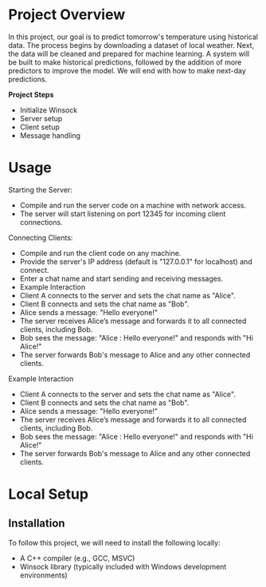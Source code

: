 # Project Overview

In this project, our goal is to predict tomorrow's temperature using historical data. The process begins by downloading a dataset of local weather. Next, the data will be cleaned and prepared for machine learning. A system will be built to make historical predictions, followed by the addition of more predictors to improve the model. We will end with how to make next-day predictions.

**Project Steps**
* Initialize Winsock
* Server setup
* Client setup
* Message handling

# Usage
Starting the Server:

* Compile and run the server code on a machine with network access.
* The server will start listening on port 12345 for incoming client connections.
  
Connecting Clients:

* Compile and run the client code on any machine.
* Provide the server's IP address (default is "127.0.0.1" for localhost) and connect.
* Enter a chat name and start sending and receiving messages.
* Example Interaction
* Client A connects to the server and sets the chat name as "Alice".
* Client B connects and sets the chat name as "Bob".
* Alice sends a message: "Hello everyone!"
* The server receives Alice’s message and forwards it to all connected clients, including Bob.
* Bob sees the message: "Alice : Hello everyone!" and responds with "Hi Alice!"
* The server forwards Bob's message to Alice and any other connected clients.

Example Interaction
* Client A connects to the server and sets the chat name as "Alice".
* Client B connects and sets the chat name as "Bob".
* Alice sends a message: "Hello everyone!"
* The server receives Alice’s message and forwards it to all connected clients, including Bob.
* Bob sees the message: "Alice : Hello everyone!" and responds with "Hi Alice!"
* The server forwards Bob's message to Alice and any other connected clients.
  
# Local Setup

## Installation

To follow this project, we will need to install the following locally:

* A C++ compiler (e.g., GCC, MSVC)
* Winsock library (typically included with Windows development environments)
